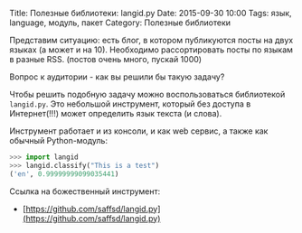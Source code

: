 Title: Полезные библиотеки: langid.py
Date: 2015-09-30 10:00
Tags: язык, language, модуль, пакет
Category: Полезные библиотеки

Представим ситуацию: есть блог, в котором публикуются посты на двух языках (а может и на 10). Необходимо рассортировать посты по языкам в разные RSS. (постов очень много, пускай 1000)

Вопрос к аудитории - как вы решили бы такую задачу?

Чтобы решить подобную задачу можно воспользоваться библиотекой ```langid.py```. 
Это небольшой инструмент, который без доступа в Интернет(!!!) может определить язык текста (и слова).

Инструмент работает и из консоли, и как web сервис, а также как обычный Python-модуль:

```python
>>> import langid
>>> langid.classify("This is a test")
('en', 0.99999999099035441)
```

Ссылка на божественный инструмент:

- [https://github.com/saffsd/langid.py](https://github.com/saffsd/langid.py)